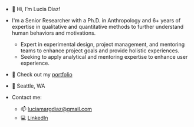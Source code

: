 - 👋 Hi, I’m Lucia Diaz!
- I'm a Senior Researcher with a Ph.D. in Anthropology and 6+ years of expertise in qualitative and quantitative methods to further understand human behaviors and motivations. 
   - Expert in experimental design, project management, and mentoring teams to enhance project goals and provide holistic experiences.
   - Seeking to apply analytical and mentoring expertise to enhance user experience.
     
- 📄 Check out my [portfolio](https://github.com/Lucdiaz/Portfolio)

- :pushpin: Seattle, WA

- Contact me:
  - 📫 luciamargdiaz@gmail.com
  - 💻 [LinkedIn](https://www.linkedin.com/in/luciamdiaz/)
<!---
Lucdiaz/Lucdiaz is a ✨ special ✨ repository because its `README.md` (this file) appears on your GitHub profile.
You can click the Preview link to take a look at your changes.
--->
